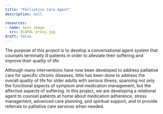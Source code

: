 ```yaml
---
title: "Palliative Care Agent"
description: null

resources:
- name: main image
  src: ECAPAL-proxy.jpg
draft: false
---
```


The purpose of this project is to develop a conversational agent
system that counsels terminally ill patients in order to alleviate
their suffering and improve their quality of life.

Although many interventions have now been developed to address
palliative care for specific chronic diseases, little has been done to
address the overall quality of life for older adults with serious
illness, spanning not only the functional aspects of symptom and
medication management, but the affective aspects of suffering. In this
project, we are developing a relational agent to counsel patients at
home about medication adherence, stress management, advanced care
planning, and spiritual support, and to provide referrals to palliative
care services when needed.





